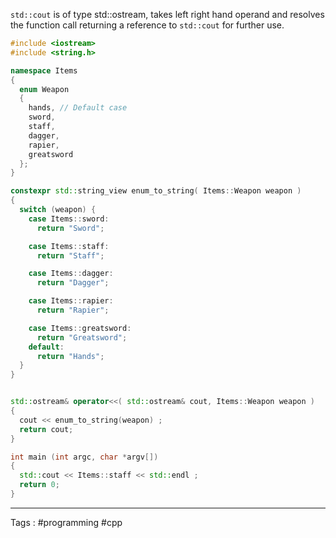 `std::cout` is of type std::ostream, takes left right hand operand and resolves the function call returning a reference to `std::cout` for further use. 

```cpp
#include <iostream>
#include <string.h>

namespace Items
{
  enum Weapon 
  {
    hands, // Default case
    sword, 
    staff,
    dagger,
    rapier,
    greatsword
  };
}

constexpr std::string_view enum_to_string( Items::Weapon weapon )
{
  switch (weapon) {
    case Items::sword: 
      return "Sword";

    case Items::staff: 
      return "Staff";

    case Items::dagger: 
      return "Dagger";

    case Items::rapier: 
      return "Rapier";

    case Items::greatsword: 
      return "Greatsword";
    default:    
      return "Hands";
  }
}


std::ostream& operator<<( std::ostream& cout, Items::Weapon weapon )
{
  cout << enum_to_string(weapon) ; 
  return cout;
}

int main (int argc, char *argv[]) 
{
  std::cout << Items::staff << std::endl ; 
  return 0;
}
```
___
Tags : #programming #cpp